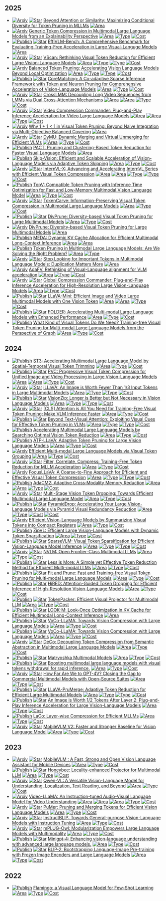
## 2025

*  [![Arxiv](https://img.shields.io/badge/arXiv-2025\.06-red)]() [![Star](https://img.shields.io/github/stars/Theia-4869/CDPruner.svg?style=social&label=Star)](https://github.com/Theia-4869/CDPruner) [Beyond Attention or Similarity: Maximizing Conditional Diversity for Token Pruning in MLLMs](https://arxiv.org/abs/2506.10967)
 [![Area](https://img.shields.io/badge/Image_LLM-purple)]()
*  [![Arxiv](https://img.shields.io/badge/arXiv-2025\.06-red)]() [Generic Token Compression in Multimodal Large Language Models from an Explainability Perspective](https://arxiv.org/abs/2506.01097v1)
 [![Area](https://img.shields.io/badge/Image_LLM-purple)]() [![Type](https://img.shields.io/badge/Similarity--Based-green)]() [![Cost](https://img.shields.io/badge/Training--Based-yellow)]()
*  [![Publish](https://img.shields.io/badge/ACL-2025-blue)]() [![Star](https://img.shields.io/github/stars/EffiVLM-Bench/EffiVLM-Bench.svg?style=social&label=Star)](https://github.com/EffiVLM-Bench/EffiVLM-Bench) [EffiVLM-Bench: A Comprehensive Benchmark for Evaluating Training-Free Acceleration in Large Visual-Languge Models](https://arxiv.org/abs/2506.00479)
 [![Area](https://img.shields.io/badge/Image_LLM-purple)]()
*  [![Arxiv](https://img.shields.io/badge/arXiv-2025\.05-red)]() [![Star](https://img.shields.io/github/stars/Tencent/SelfEvolvingAgent.svg?style=social&label=Star)](https://github.com/Tencent/SelfEvolvingAgent) [VScan: Rethinking Visual Token Reduction for Efficient Large Vision-Language Models](https://arxiv.org/abs/2505.22654)
 [![Area](https://img.shields.io/badge/Image_LLM-purple)]() [![Type](https://img.shields.io/badge/Attention--Based-green)]() [![Type](https://img.shields.io/badge/Similarity--Based-green)]() [![Cost](https://img.shields.io/badge/Training--Free-yellow)]()
*  [![Arxiv](https://img.shields.io/badge/arXiv-2025\.05-red)]() [Balanced Token Pruning: Accelerating Vision Language Models Beyond Local Optimization](https://arxiv.org/abs/2505.22038)
 [![Area](https://img.shields.io/badge/Image_LLM-purple)]() [![Type](https://img.shields.io/badge/Attention--Based-green)]() [![Type](https://img.shields.io/badge/Similarity--Based-green)]() [![Cost](https://img.shields.io/badge/Training--Free-yellow)]()
*  [![Publish](https://img.shields.io/badge/ICML-2025-blue)]() [![Star](https://img.shields.io/github/stars/wangqinsi1/2025-ICML-CoreMatching.svg?style=social&label=Star)](https://github.com/wangqinsi1/2025-ICML-CoreMatching) [CoreMatching: A Co-adaptive Sparse Inference Framework with Token and Neuron Pruning for Comprehensive Acceleration of Vision-Language Models](https://arxiv.org/abs/2505.19235)
 [![Area](https://img.shields.io/badge/Image_LLM-purple)]() [![Type](https://img.shields.io/badge/Attention--Based-green)]() [![Cost](https://img.shields.io/badge/Training--Free-yellow)]()
*  [![Arxiv](https://img.shields.io/badge/arXiv-2025\.05-red)]() [![Star](https://img.shields.io/github/stars/shilinyan99/CrossLMM.svg?style=social&label=Star)](https://github.com/shilinyan99/CrossLMM) [CrossLMM: Decoupling Long Video Sequences from
LMMs via Dual Cross-Attention Mechanisms](https://arxiv.org/abs/2505.17020)
 [![Area](https://img.shields.io/badge/Image_LLM-purple)]() [![Area](https://img.shields.io/badge/Video_LLM-purple)]() [![Type](https://img.shields.io/badge/Transformation--Based-green)]() [![Cost](https://img.shields.io/badge/Training--Based-yellow)]()
*  [![Arxiv](https://img.shields.io/badge/arXiv-2025\.05-red)]() [![Star](https://img.shields.io/github/stars/xuyang-liu16/VidCom2.svg?style=social&label=Star)](https://github.com/xuyang-liu16/VidCom2) [Video Compression Commander: Plug-and-Play Inference Acceleration for Video Large Language Models](https://arxiv.org/abs/2505.14454)
 [![Area](https://img.shields.io/badge/Image_LLM-purple)]() [![Area](https://img.shields.io/badge/Video_LLM-purple)]() [![Type](https://img.shields.io/badge/Similarity--Based-green)]() [![Cost](https://img.shields.io/badge/Training--Free-yellow)]()
*  [![Arxiv](https://img.shields.io/badge/arXiv-2025\.05-red)]() [Why 1 + 1 < 1 in Visual Token Pruning: Beyond Naive Integration via Multi-Objective Balanced Covering](https://arxiv.org/abs/2505.10118)
 [![Area](https://img.shields.io/badge/Image_LLM-purple)]()
*  [![Arxiv](https://img.shields.io/badge/arXiv-2025\.04-red)]() [![Star](https://img.shields.io/github/stars/MikeWangWZHL/dymu.svg?style=social&label=Star)](https://github.com/MikeWangWZHL/dymu) [DyMU: Dynamic Merging and Virtual Unmerging for Efficient VLMs](https://arxiv.org/abs/2504.17040)
 [![Area](https://img.shields.io/badge/Image_LLM-purple)]() [![Type](https://img.shields.io/badge/Similarity--Based-green)]() [![Cost](https://img.shields.io/badge/Training--Free-yellow)]()
*  [![Publish](https://img.shields.io/badge/CVPR-2025-blue)]() [PACT: Pruning and Clustering-Based Token Reduction for Faster Visual
Language Models](https://arxiv.org/pdf/2504.08966)
 [![Area](https://img.shields.io/badge/Image_LLM-purple)]()
*  [![Publish](https://img.shields.io/badge/ICCV-2025-blue)]() [Skip-Vision: Efficient and Scalable Acceleration of Vision-Language Models via Adaptive Token Skipping](https://arxiv.org/abs/2503.21817)
 [![Area](https://img.shields.io/badge/Image_LLM-purple)]() [![Type](https://img.shields.io/badge/Similarity--Based-green)]() [![Cost](https://img.shields.io/badge/Training--Based-yellow)]()
*  [![Arxiv](https://img.shields.io/badge/arXiv-2025\.03-red)]() [![Star](https://img.shields.io/github/stars/ludc506/InternVL-X.svg?style=social&label=Star)](https://github.com/ludc506/InternVL-X) [InternVL-X: Advancing and Accelerating InternVL Series with Efficient Visual Token Compression](https://arxiv.org/abs/2503.21307)
 [![Area](https://img.shields.io/badge/Image_LLM-purple)]() [![Area](https://img.shields.io/badge/Video_LLM-purple)]() [![Type](https://img.shields.io/badge/Query--Based-green)]() [![Type](https://img.shields.io/badge/Transformation--Based-green)]() [![Cost](https://img.shields.io/badge/Training--Based-yellow)]()
*  [![Publish](https://img.shields.io/badge/CVPR-2025-blue)]() [TopV: Compatible Token Pruning with Inference Time Optimization for Fast and Low-Memory Multimodal Vision Language Model](https://arxiv.org/abs/2503.18278)
 [![Area](https://img.shields.io/badge/Image_LLM-purple)]() [![Type](https://img.shields.io/badge/Similarity--Based-green)]() [![Cost](https://img.shields.io/badge/Training--Free-yellow)]()
*  [![Arxiv](https://img.shields.io/badge/arXiv-2025\.03-red)]() [![Star](https://img.shields.io/github/stars/ShawnTan86/TokenCarve.svg?style=social&label=Star)](https://github.com/ShawnTan86/TokenCarve) [TokenCarve: Information-Preserving Visual Token Compression in Multimodal Large Language Models](https://arxiv.org/abs/2503.10501)
 [![Area](https://img.shields.io/badge/Image_LLM-purple)]() [![Type](https://img.shields.io/badge/Attention--Based-green)]() [![Cost](https://img.shields.io/badge/Training--Free-yellow)]()
*  [![Publish](https://img.shields.io/badge/CVPR-2025-blue)]() [![Star](https://img.shields.io/github/stars/vbdi/divprune.svg?style=social&label=Star)](https://github.com/vbdi/divprune) [DivPrune: Diversity-based Visual Token Pruning for Large Multimodal Models](https://arxiv.org/abs/2503.02175)
 [![Area](https://img.shields.io/badge/Image_LLM-purple)]() [![Type](https://img.shields.io/badge/Similarity--Based-green)]() [![Cost](https://img.shields.io/badge/Training--Free-yellow)]()
*  [![Arxiv](https://img.shields.io/badge/arXiv-2025\.03-red)]() [DivPrune: Diversity-based Visual Token Pruning for Large Multimodal Models](https://arxiv.org/pdf/2503.02175)
 [![Area](https://img.shields.io/badge/Image_LLM-purple)]()
*  [![Publish](https://img.shields.io/badge/NAACL-2025-blue)]() [MEDA: Dynamic KV Cache Allocation for Efficient
Multimodal Long-Context Inference](https://arxiv.org/abs/2502.17599)
 [![Area](https://img.shields.io/badge/Image_LLM-purple)]() [![Area](https://img.shields.io/badge/Video_LLM-purple)]()
*  [![Publish](https://img.shields.io/badge/ACL_Findings-2025-blue)]() [Token Pruning in Multimodal Large Language Models: Are We Solving the Right Problem?](https://arxiv.org/abs/2502.11501)
 [![Area](https://img.shields.io/badge/Image_LLM-purple)]() [![Type](https://img.shields.io/badge/Attention--Based-green)]()
*  [![Arxiv](https://img.shields.io/badge/arXiv-2025\.02-red)]() [![Star](https://img.shields.io/github/stars/ZichenWen1/DART.svg?style=social&label=Star)](https://github.com/ZichenWen1/DART) [Stop Looking for Important Tokens in Multimodal Language Models: Duplication Matters More](https://arxiv.org/abs/2502.11494)
 [![Area](https://img.shields.io/badge/Image_LLM-purple)]()
*  [![Arxiv](https://img.shields.io/badge/arXiv-2025\.01-red)]() [AdaFV: Rethinking of Visual-Language alignment for VLM acceleration](https://arxiv.org/abs/2501.09532)
 [![Area](https://img.shields.io/badge/Image_LLM-purple)]() [![Type](https://img.shields.io/badge/Query--Based-green)]() [![Cost](https://img.shields.io/badge/Training--Free-yellow)]()
*  [![Arxiv](https://img.shields.io/badge/arXiv-2025\.01-red)]() [![Star](https://img.shields.io/github/stars/xuyang-liu16/GlobalCom2.svg?style=social&label=Star)](https://github.com/xuyang-liu16/GlobalCom2) [Global Compression Commander: Plug-and-Play Inference Acceleration for High-Resolution Large Vision-Language Models](https://arxiv.org/abs/2501.05179)
 [![Area](https://img.shields.io/badge/Image_LLM-purple)]() [![Type](https://img.shields.io/badge/Attention--Based-green)]() [![Cost](https://img.shields.io/badge/Training--Free-yellow)]()
*  [![Publish](https://img.shields.io/badge/ICLR-2025-blue)]() [![Star](https://img.shields.io/github/stars/ictnlp/LLaVA-Mini.svg?style=social&label=Star)](https://github.com/ictnlp/LLaVA-Mini) [LLaVA-Mini: Efficient Image and Video Large Multimodal Models with One Vision Token](https://arxiv.org/abs/2501.03895)
 [![Area](https://img.shields.io/badge/Image_LLM-purple)]() [![Area](https://img.shields.io/badge/Video_LLM-purple)]() [![Type](https://img.shields.io/badge/Query--Based-green)]() [![Cost](https://img.shields.io/badge/Training--Based-yellow)]()
*  [![Publish](https://img.shields.io/badge/ICCV-2025-blue)]() [![Star](https://img.shields.io/github/stars/anakin-skywalker-Joseph/Folder.svg?style=social&label=Star)](https://github.com/anakin-skywalker-Joseph/Folder) [FOLDER: Accelerating Multi-modal Large Language Models with Enhanced Performance](https://arxiv.org/abs/2501.02430)
 [![Area](https://img.shields.io/badge/Image_LLM-purple)]() [![Type](https://img.shields.io/badge/Attention--Based-green)]() [![Cost](https://img.shields.io/badge/Training--Free-yellow)]()
*  [![Publish](https://img.shields.io/badge/AAAI-2025-blue)]() [What Kind of Visual Tokens Do We Need? Training-free Visual Token Pruning for Multi-modal Large Language Models from the Perspective of Graph](https://arxiv.org/abs/2501.02268)
 [![Area](https://img.shields.io/badge/Image_LLM-purple)]() [![Type](https://img.shields.io/badge/Similarity--Based-green)]() [![Cost](https://img.shields.io/badge/Training--Free-yellow)]()

## 2024

*  [![Publish](https://img.shields.io/badge/AAAI-2025-blue)]() [ST3: Accelerating Multimodal Large Language Model by Spatial-Temporal Visual Token Trimming](https://arxiv.org/abs/2412.20105)
 [![Area](https://img.shields.io/badge/Image_LLM-purple)]() [![Type](https://img.shields.io/badge/Attention--Based-green)]() [![Cost](https://img.shields.io/badge/Training--Free-yellow)]()
*  [![Publish](https://img.shields.io/badge/CVPR-2025-blue)]() [![Star](https://img.shields.io/github/stars/OpenGVLab/PVC.svg?style=social&label=Star)](https://github.com/OpenGVLab/PVC) [PVC: Progressive Visual Token Compression for Unified Image and Video Processing in Large Vision-Language Models](https://arxiv.org/abs/2412.09613)
 [![Area](https://img.shields.io/badge/Image_LLM-purple)]() [![Area](https://img.shields.io/badge/Video_LLM-purple)]() [![Type](https://img.shields.io/badge/Transformation--Based-green)]() [![Cost](https://img.shields.io/badge/Training--Based-yellow)]()
*  [![Arxiv](https://img.shields.io/badge/arXiv-2024\.12-red)]() [![Star](https://img.shields.io/github/stars/hulianyuyy/iLLaVA.svg?style=social&label=Star)](https://github.com/hulianyuyy/iLLaVA) [iLLaVA: An Image is Worth Fewer Than 1/3 Input Tokens in Large Multimodal Models](https://arxiv.org/abs/2412.06263)
 [![Area](https://img.shields.io/badge/Image_LLM-purple)]() [![Type](https://img.shields.io/badge/Attention--Based-green)]() [![Type](https://img.shields.io/badge/Similarity--Based-green)]() [![Cost](https://img.shields.io/badge/Training--Free-yellow)]()
*  [![Publish](https://img.shields.io/badge/CVPR-2025-blue)]() [![Star](https://img.shields.io/github/stars/dvlab-research/VisionZip.svg?style=social&label=Star)](https://github.com/dvlab-research/VisionZip) [VisionZip: Longer is Better but Not Necessary in Vision Language Models](https://arxiv.org/abs/2412.04467)
 [![Area](https://img.shields.io/badge/Image_LLM-purple)]() [![Type](https://img.shields.io/badge/Attention--Based-green)]() [![Type](https://img.shields.io/badge/Similarity--Based-green)]() [![Cost](https://img.shields.io/badge/Training--Free-yellow)]()
*  [![Arxiv](https://img.shields.io/badge/arXiv-2024\.12-red)]() [![Star](https://img.shields.io/github/stars/Theia-4869/FasterVLM.svg?style=social&label=Star)](https://github.com/Theia-4869/FasterVLM) [[CLS] Attention is All You Need for Training-Free Visual Token Pruning: Make VLM Inference Faster](https://arxiv.org/abs/2412.01818)
 [![Area](https://img.shields.io/badge/Image_LLM-purple)]() [![Type](https://img.shields.io/badge/Attention--Based-green)]() [![Cost](https://img.shields.io/badge/Training--Free-yellow)]()
*  [![Publish](https://img.shields.io/badge/ICCV-2025-blue)]() [![Star](https://img.shields.io/github/stars/Theia-4869/VisPruner.svg?style=social&label=Star)](https://github.com/Theia-4869/VisPruner) [Beyond Text-Visual Attention: Exploiting Visual Cues for Effective Token Pruning in VLMs](https://arxiv.org/abs/2412.01818)
 [![Area](https://img.shields.io/badge/Image_LLM-purple)]() [![Type](https://img.shields.io/badge/Attention--Based-green)]() [![Type](https://img.shields.io/badge/Similarity--Based-green)]() [![Cost](https://img.shields.io/badge/Training--Free-yellow)]()
*  [![Publish](https://img.shields.io/badge/CVPR-2025-blue)]() [Accelerating Multimodal Large Language Models by Searching Optimal Vision Token Reduction](https://arxiv.org/abs/2412.00556)
 [![Area](https://img.shields.io/badge/Image_LLM-purple)]() [![Type](https://img.shields.io/badge/Attention--Based-green)]() [![Cost](https://img.shields.io/badge/Training--Free-yellow)]()
*  [![Publish](https://img.shields.io/badge/CVPR-2025-blue)]() [ATP-LLaVA: Adaptive Token Pruning for Large Vision Language Models](https://arxiv.org/abs/2412.00447)
 [![Area](https://img.shields.io/badge/Image_LLM-purple)]() [![Type](https://img.shields.io/badge/Attention--Based-green)]() [![Cost](https://img.shields.io/badge/Training--Based-yellow)]()
*  [![Arxiv](https://img.shields.io/badge/arXiv-2024\.11-red)]() [Efficient Multi-modal Large Language Models via Visual Token Grouping](https://arxiv.org/abs/2411.17773v1)
 [![Area](https://img.shields.io/badge/Image_LLM-purple)]() [![Type](https://img.shields.io/badge/Query--Based-green)]() [![Cost](https://img.shields.io/badge/Training--Based-yellow)]()
*  [![Arxiv](https://img.shields.io/badge/arXiv-2024\.11-red)]() [![Star](https://img.shields.io/github/stars/kawhiiiileo/FiCoCo.svg?style=social&label=Star)](https://github.com/kawhiiiileo/FiCoCo) [Filter, Correlate, Compress: Training-Free Token Reduction for MLLM Acceleration](https://arxiv.org/abs/2411.17686v3)
 [![Area](https://img.shields.io/badge/Image_LLM-purple)]() [![Type](https://img.shields.io/badge/Attention--Based-green)]() [![Cost](https://img.shields.io/badge/Training--Free-yellow)]()
*  [![Arxiv](https://img.shields.io/badge/arXiv-2024\.11-red)]() [FocusLLaVA: A Coarse-to-Fine Approach for Efficient and Effective Visual Token Compression](https://arxiv.org/abs/2411.14228)
 [![Area](https://img.shields.io/badge/Image_LLM-purple)]() [![Type](https://img.shields.io/badge/Attention--Based-green)]() [![Type](https://img.shields.io/badge/Transformation--Based-green)]() [![Cost](https://img.shields.io/badge/Training--Based-yellow)]()
*  [![Publish](https://img.shields.io/badge/CVPR_Highlight-2025-blue)]() [AdaCM2: Adaptive Cross‑Modality Memory Reduction](https://arxiv.org/abs/2411.12593)
 [![Area](https://img.shields.io/badge/Image_LLM-purple)]() [![Area](https://img.shields.io/badge/Video_LLM-purple)]() [![Type](https://img.shields.io/badge/Query--Based-green)]() [![Cost](https://img.shields.io/badge/Training--Based-yellow)]()
*  [![Arxiv](https://img.shields.io/badge/arXiv-2024\.11-red)]() [![Star](https://img.shields.io/github/stars/liuting20/MustDrop.svg?style=social&label=Star)](https://github.com/liuting20/MustDrop) [Multi-Stage Vision Token Dropping: Towards Efficient Multimodal Large Language Model](https://arxiv.org/abs/2411.10803)
 [![Area](https://img.shields.io/badge/Image_LLM-purple)]() [![Type](https://img.shields.io/badge/Attention--Based-green)]() [![Cost](https://img.shields.io/badge/Training--Free-yellow)]()
*  [![Publish](https://img.shields.io/badge/CVPR-2025-blue)]() [![Star](https://img.shields.io/github/stars/Cooperx521/PyramidDrop.svg?style=social&label=Star)](https://github.com/Cooperx521/PyramidDrop) [PyramidDrop: Accelerating Your Large Vision-Language Models via Pyramid Visual Redundancy Reduction](https://arxiv.org/abs/2410.17247)
 [![Area](https://img.shields.io/badge/Image_LLM-purple)]() [![Type](https://img.shields.io/badge/Attention--Based-green)]() [![Cost](https://img.shields.io/badge/Training--Based-yellow)]() [![Cost](https://img.shields.io/badge/Training--Free-yellow)]()
*  [![Arxiv](https://img.shields.io/badge/arXiv-2024\.10-red)]() [Efficient Vision-Language Models by Summarizing Visual Tokens into Compact Registers](https://arxiv.org/abs/2410.14072v1)
 [![Area](https://img.shields.io/badge/Image_LLM-purple)]() [![Type](https://img.shields.io/badge/Query--Based-green)]() [![Cost](https://img.shields.io/badge/Training--Based-yellow)]()
*  [![Publish](https://img.shields.io/badge/ICCV-2025-blue)]() [ZipVL: Efficient Large Vision-Language Models with Dynamic Token Sparsification](https://arxiv.org/abs/2410.08584)
 [![Area](https://img.shields.io/badge/Image_LLM-purple)]() [![Type](https://img.shields.io/badge/Attention--Based-green)]() [![Cost](https://img.shields.io/badge/Training--Free-yellow)]()
*  [![Publish](https://img.shields.io/badge/ICML-2025-blue)]() [![Star](https://img.shields.io/github/stars/Gumpest/SparseVLMs.svg?style=social&label=Star)](https://github.com/Gumpest/SparseVLMs) [SparseVLM: Visual Token Sparsification for Efficient Vision-Language Model Inference](https://arxiv.org/abs/2410.04417)
 [![Area](https://img.shields.io/badge/Image_LLM-purple)]() [![Type](https://img.shields.io/badge/Attention--Based-green)]() [![Type](https://img.shields.io/badge/Query--Based-green)]() [![Cost](https://img.shields.io/badge/Training--Free-yellow)]()
*  [![Arxiv](https://img.shields.io/badge/arXiv-2024\.09-red)]() [![Star](https://img.shields.io/github/stars/NVIDIA/Megatron-LM.svg?style=social&label=Star)](https://github.com/NVIDIA/Megatron-LM) [NVLM: Open Frontier-Class Multimodal LLMs](https://arxiv.org/abs/2409.11402)
 [![Area](https://img.shields.io/badge/Image_LLM-purple)]() [![Type](https://img.shields.io/badge/Transformation--Based-green)]() [![Cost](https://img.shields.io/badge/Training--Based-yellow)]()
*  [![Publish](https://img.shields.io/badge/COLING-2025-blue)]() [![Star](https://img.shields.io/github/stars/FreedomIntelligence/TRIM.svg?style=social&label=Star)](https://github.com/FreedomIntelligence/TRIM) [Less is More: A Simple yet Effective Token Reduction Method for Efficient Multi-modal LLMs](https://arxiv.org/abs/2409.10994)
 [![Area](https://img.shields.io/badge/Image_LLM-purple)]() [![Type](https://img.shields.io/badge/Similarity--Based-green)]() [![Cost](https://img.shields.io/badge/Training--Free-yellow)]()
*  [![Publish](https://img.shields.io/badge/AAAI-2025-blue)]() [![Star](https://img.shields.io/github/stars/ywh187/FitPrune.svg?style=social&label=Star)](https://github.com/ywh187/FitPrune) [Fit and Prune: Fast and Training-free Visual Token Pruning for Multi-modal Large Language Models](https://arxiv.org/abs/2409.10197)
 [![Area](https://img.shields.io/badge/Image_LLM-purple)]() [![Type](https://img.shields.io/badge/Attention--Based-green)]() [![Cost](https://img.shields.io/badge/Training--Free-yellow)]()
*  [![Publish](https://img.shields.io/badge/AAAI-2025-blue)]() [![Star](https://img.shields.io/github/stars/hasanar1f/HiRED.svg?style=social&label=Star)](https://github.com/hasanar1f/HiRED) [HiRED: Attention-Guided Token Dropping for Efficient Inference of High-Resolution Vision-Language Models](https://arxiv.org/abs/2408.10945)
 [![Area](https://img.shields.io/badge/Image_LLM-purple)]() [![Type](https://img.shields.io/badge/Transformation--Based-green)]() [![Cost](https://img.shields.io/badge/Training--Free-yellow)]()
*  [![Publish](https://img.shields.io/badge/IJCV-2025-blue)]() [![Star](https://img.shields.io/github/stars/CircleRadon/TokenPacker.svg?style=social&label=Star)](https://github.com/CircleRadon/TokenPacker) [TokenPacker: Efficient Visual Projector for Multimodal LLM](https://arxiv.org/abs/2407.02392)
 [![Area](https://img.shields.io/badge/Image_LLM-purple)]() [![Type](https://img.shields.io/badge/Query--Based-green)]() [![Cost](https://img.shields.io/badge/Training--Based-yellow)]()
*  [![Publish](https://img.shields.io/badge/EMNLP_Findings-2024-blue)]() [![Star](https://img.shields.io/github/stars/SUSTechBruce/LOOK-M.svg?style=social&label=Star)](https://github.com/SUSTechBruce/LOOK-M) [LOOK-M: Look-Once Optimization in KV Cache for Efficient Multimodal Long-Context Inference](https://arxiv.org/abs/2406.18139)
 [![Area](https://img.shields.io/badge/Image_LLM-purple)]()
*  [![Publish](https://img.shields.io/badge/CVPR-2025-blue)]() [![Star](https://img.shields.io/github/stars/Yxxxb/VoCo-LLaMA.svg?style=social&label=Star)](https://github.com/Yxxxb/VoCo-LLaMA) [VoCo-LLaMA: Towards Vision Compression with Large Language Models](https://arxiv.org/abs/2406.12275v2)
 [![Area](https://img.shields.io/badge/Image_LLM-purple)]() [![Type](https://img.shields.io/badge/Query--Based-green)]() [![Cost](https://img.shields.io/badge/Training--Based-yellow)]()
*  [![Publish](https://img.shields.io/badge/CVPR-2025-blue)]() [![Star](https://img.shields.io/github/stars/Yxxxb/VoCo-LLaMA.svg?style=social&label=Star)](https://github.com/Yxxxb/VoCo-LLaMA) [VoCo-LLaMA: Towards Vision Compression with Large Language Models](https://arxiv.org/abs/2406.12275)
 [![Area](https://img.shields.io/badge/Image_LLM-purple)]() [![Type](https://img.shields.io/badge/Query--Based-green)]() [![Cost](https://img.shields.io/badge/Training--Based-yellow)]()
*  [![Arxiv](https://img.shields.io/badge/arXiv-2024\.05-red)]() [![Star](https://img.shields.io/github/stars/yaolinli/DeCo.svg?style=social&label=Star)](https://github.com/yaolinli/DeCo) [DeCo: Decoupling Token Compression from Semantic Abstraction in Multimodal Large Language Models](https://arxiv.org/abs/2405.20985)
 [![Area](https://img.shields.io/badge/Image_LLM-purple)]() [![Type](https://img.shields.io/badge/Transformation--Based-green)]() [![Cost](https://img.shields.io/badge/Training--Based-yellow)]()
*  [![Publish](https://img.shields.io/badge/ICLR-2025-blue)]() [![Star](https://img.shields.io/github/stars/mu-cai/matryoshka-mm.svg?style=social&label=Star)](https://github.com/mu-cai/matryoshka-mm) [Matryoshka Multimodal Models](https://arxiv.org/abs/2405.17430)
 [![Area](https://img.shields.io/badge/Image_LLM-purple)]() [![Type](https://img.shields.io/badge/Transformation--Based-green)]() [![Cost](https://img.shields.io/badge/Training--Based-yellow)]()
*  [![Publish](https://img.shields.io/badge/AAAI_oral-2025-blue)]() [![Star](https://img.shields.io/github/stars/lzhxmu/VTW.svg?style=social&label=Star)](https://github.com/lzhxmu/VTW) [Boosting multimodal large language models with visual tokens withdrawal for rapid inference.](https://arxiv.org/abs/2405.05803)
 [![Area](https://img.shields.io/badge/Image_LLM-purple)]() [![Type](https://img.shields.io/badge/Attention--Based-green)]() [![Cost](https://img.shields.io/badge/Training--Free-yellow)]()
*  [![Arxiv](https://img.shields.io/badge/arXiv-2024\.04-red)]() [![Star](https://img.shields.io/github/stars/OpenGVLab/InternVL.svg?style=social&label=Star)](https://github.com/OpenGVLab/InternVL) [How Far Are We to GPT-4V? Closing the Gap to Commercial Multimodal Models with Open-Source Suites](https://arxiv.org/abs/2404.16821)
 [![Area](https://img.shields.io/badge/Image_LLM-purple)]() [![Type](https://img.shields.io/badge/Transformation--Based-green)]() [![Cost](https://img.shields.io/badge/Training--Based-yellow)]()
*  [![Publish](https://img.shields.io/badge/ICCV-2025-blue)]() [![Star](https://img.shields.io/github/stars/42Shawn/LLaVA-PruMerge.svg?style=social&label=Star)](https://github.com/42Shawn/LLaVA-PruMerge) [LLaVA-PruMerge: Adaptive Token Reduction for Efficient Large Multimodal Models](https://arxiv.org/abs/2403.15388)
 [![Area](https://img.shields.io/badge/Image_LLM-purple)]() [![Type](https://img.shields.io/badge/Attention--Based-green)]() [![Type](https://img.shields.io/badge/Transformation--Based-green)]() [![Cost](https://img.shields.io/badge/Training--Free-yellow)]()
*  [![Publish](https://img.shields.io/badge/ECCV_Oral-2024-blue)]() [![Star](https://img.shields.io/github/stars/pkunlp-icler/FastV.svg?style=social&label=Star)](https://github.com/pkunlp-icler/FastV) [An Image is Worth 1/2 Tokens After Layer 2: Plug-and-Play Inference Acceleration for Large Vision-Language Models](https://arxiv.org/abs/2403.06764)
 [![Area](https://img.shields.io/badge/Image_LLM-purple)]() [![Type](https://img.shields.io/badge/Attention--Based-green)]() [![Cost](https://img.shields.io/badge/Training--Free-yellow)]()
*  [![Publish](https://img.shields.io/badge/EMNLP_Findings-2024-blue)]() [LaCo: Layer-wise Compression for Efficient MLLMs](https://arxiv.org/abs/2402.11187)
 [![Area](https://img.shields.io/badge/Image_LLM-purple)]() [![Type](https://img.shields.io/badge/Transformation--Based-green)]() [![Cost](https://img.shields.io/badge/Training--Based-yellow)]()
*  [![Arxiv](https://img.shields.io/badge/arXiv-2024\.02-red)]() [![Star](https://img.shields.io/github/stars/Meituan-AutoML/MobileVLM.svg?style=social&label=Star)](https://github.com/Meituan-AutoML/MobileVLM) [MobileVLM V2: Faster and Stronger Baseline for Vision Language Model](https://arxiv.org/abs/2402.03766)
 [![Area](https://img.shields.io/badge/Image_LLM-purple)]() [![Type](https://img.shields.io/badge/Transformation--Based-green)]() [![Cost](https://img.shields.io/badge/Training--Based-yellow)]()

## 2023

*  [![Arxiv](https://img.shields.io/badge/arXiv-2023\.12-red)]() [![Star](https://img.shields.io/github/stars/Meituan-AutoML/MobileVLM.svg?style=social&label=Star)](https://github.com/Meituan-AutoML/MobileVLM) [MobileVLM : A Fast, Strong and Open Vision Language Assistant for Mobile Devices](https://arxiv.org/abs/2312.16886)
 [![Area](https://img.shields.io/badge/Image_LLM-purple)]() [![Type](https://img.shields.io/badge/Transformation--Based-green)]() [![Cost](https://img.shields.io/badge/Training--Based-yellow)]()
*  [![Publish](https://img.shields.io/badge/CVPR-2024-blue)]() [![Star](https://img.shields.io/github/stars/khanrc/honeybee?tab=readme-ov-file.svg?style=social&label=Star)](https://github.com/khanrc/honeybee?tab=readme-ov-file) [Honeybee: Locality-enhanced Projector for Multimodal LLM](https://arxiv.org/abs/2312.06742)
 [![Area](https://img.shields.io/badge/Image_LLM-purple)]() [![Type](https://img.shields.io/badge/Transformation--Based-green)]() [![Cost](https://img.shields.io/badge/Training--Based-yellow)]()
*  [![Arxiv](https://img.shields.io/badge/arXiv-2023\.08-red)]() [![Star](https://img.shields.io/github/stars/QwenLM/Qwen-VL.svg?style=social&label=Star)](https://github.com/QwenLM/Qwen-VL) [Qwen-VL: A Versatile Vision-Language Model for Understanding, Localization, Text Reading, and Beyond](https://arxiv.org/abs/2308.12966)
 [![Area](https://img.shields.io/badge/Image_LLM-purple)]() [![Type](https://img.shields.io/badge/Query--Based-green)]() [![Cost](https://img.shields.io/badge/Training--Based-yellow)]()
*  [![Arxiv](https://img.shields.io/badge/arXiv-2023\.06-red)]() [Video-LLaMA: An Instruction-tuned Audio-Visual Language Model for Video Understanding](https://arxiv.org/abs/2306.02858)
 [![Area](https://img.shields.io/badge/Audio_LLM-purple)]() [![Area](https://img.shields.io/badge/Image_LLM-purple)]() [![Area](https://img.shields.io/badge/Video_LLM-purple)]() [![Type](https://img.shields.io/badge/Query--Based-green)]() [![Cost](https://img.shields.io/badge/Training--Based-yellow)]()
*  [![Arxiv](https://img.shields.io/badge/arXiv-2023\.05-red)]() [![Star](https://img.shields.io/github/stars/csarron/PuMer.svg?style=social&label=Star)](https://github.com/csarron/PuMer) [PuMer: Pruning and Merging Tokens for Efficient Vision Language Models](https://arxiv.org/abs/2305.17530)
 [![Area](https://img.shields.io/badge/Image_LLM-purple)]() [![Type](https://img.shields.io/badge/Similarity--Based-green)]() [![Cost](https://img.shields.io/badge/Training--Based-yellow)]()
*  [![Arxiv](https://img.shields.io/badge/arXiv-2023\.05-red)]() [![Star](https://img.shields.io/github/stars/salesforce/LAVIS.svg?style=social&label=Star)](https://github.com/salesforce/LAVIS) [InstructBLIP: Towards General-purpose Vision-Language Models with Instruction Tuning](https://arxiv.org/abs/2305.06500)
 [![Area](https://img.shields.io/badge/Image_LLM-purple)]() [![Type](https://img.shields.io/badge/Query--Based-green)]() [![Cost](https://img.shields.io/badge/Training--Based-yellow)]()
*  [![Arxiv](https://img.shields.io/badge/arXiv-2023\.04-red)]() [![Star](https://img.shields.io/github/stars/X-PLUG/mPLUG-Owl.svg?style=social&label=Star)](https://github.com/X-PLUG/mPLUG-Owl) [mPLUG-Owl: Modularization Empowers Large Language Models with Multimodality](https://arxiv.org/abs/2304.14178)
 [![Area](https://img.shields.io/badge/Image_LLM-purple)]() [![Type](https://img.shields.io/badge/Query--Based-green)]() [![Cost](https://img.shields.io/badge/Training--Based-yellow)]()
*  [![Publish](https://img.shields.io/badge/ICLR-2024-blue)]() [![Star](https://img.shields.io/github/stars/Vision-CAIR/MiniGPT-4.svg?style=social&label=Star)](https://github.com/Vision-CAIR/MiniGPT-4) [Minigpt-4: Enhancing vision-language understanding with advanced large language models.](https://arxiv.org/abs/2304.10592)
 [![Area](https://img.shields.io/badge/Image_LLM-purple)]() [![Type](https://img.shields.io/badge/Query--Based-green)]() [![Cost](https://img.shields.io/badge/Training--Based-yellow)]()
*  [![Publish](https://img.shields.io/badge/ICML-2023-blue)]() [![Star](https://img.shields.io/github/stars/salesforce/LAVIS.svg?style=social&label=Star)](https://github.com/salesforce/LAVIS) [BLIP-2: Bootstrapping Language-Image Pre-training with Frozen Image Encoders and Large Language Models](https://arxiv.org/abs/2301.12597)
 [![Area](https://img.shields.io/badge/Image_LLM-purple)]() [![Type](https://img.shields.io/badge/Query--Based-green)]() [![Cost](https://img.shields.io/badge/Training--Based-yellow)]()

## 2022

*  [![Publish](https://img.shields.io/badge/NeurIPS-2022-blue)]() [Flamingo: a Visual Language Model for Few-Shot Learning](https://arxiv.org/abs/2204.14198)
 [![Area](https://img.shields.io/badge/Image_LLM-purple)]() [![Type](https://img.shields.io/badge/Query--Based-green)]() [![Cost](https://img.shields.io/badge/Training--Based-yellow)]()
